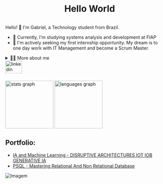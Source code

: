 <div id="user-content-toc">
  <ul align="center">
    <summary><h1 style="display: inline-block">Hello World</h1></summary>
</div>


Hello! 👋 I'm Gabriel, a Technology student from Brazil.

* 📖 Currently, I'm studying systems analysis and development at FIAP
* 🔭 I'm actively seeking my first internship opportunity. My dream is to one day work with IT Management and become a Scrum Master.

<details>
  <summary>👨‍💻 More about me</summary>

  - 💬 I'm 18 years old and live in São Paulo. I'm proficient in English and Spanish. I have experience with Python, SQL, Big Data, Java, HTML, CSS, Scrum fundamentals, Chatbots, and React (all subjects from college).

  - ⚡ I love studying and learning new things. I believe knowledge is like a key that opens infinite doors. I'm also passionate about music and playing games! I believe that our personal interests contribute to a more refined perception of things and problem-solving. :)
</details>
<div align="left">
  <a href="https://www.linkedin.com/in/gabriel-amâncio-b198a5266/" target="_blank">
    <img src="https://raw.githubusercontent.com/maurodesouza/profile-readme-generator/master/src/assets/icons/social/linkedin/default.svg" width="52" height="40" alt="linkedin logo"  />
    
  </a>
</div>

###

<div align="left">
  <img src="https://github-readme-stats.vercel.app/api?username=amancio-g08&hide_title=false&hide_rank=false&show_icons=true&include_all_commits=true&count_private=true&disable_animations=false&theme=merko&locale=en&hide_border=false" height="150" alt="stats graph"  />
  <img src="https://github-readme-stats.vercel.app/api/top-langs?username=amancio-g08&locale=en&hide_title=false&layout=compact&card_width=320&langs_count=5&theme=merko&hide_border=false" height="150" alt="languages graph"  />
</div>

###









## Portfolio:
- [IA and Machine Learning - DISRUPTIVE ARCHITECTURES IOT IOB GENERATIVE IA](https://github.com/amancio-g08/DISRUPTIVE-ARCHITECTURES-IOT-IOB-GENERATIVE-IA)
- [PSQL - Mastering Relational And Non Relational Database](https://github.com/amancio-g08/MASTERING-RELATIONAL-AND-NON-RELATIONAL-DATABASE)


<p align="left">
  <img align="center" src="https://github.com/VariableBee/VariableBee/assets/77739311/4e9f41af-6b57-49a7-b15a-74322e96b4d7" alt="Imagem">
</p>

